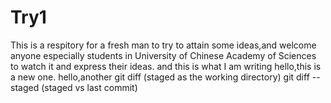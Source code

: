 # Try1
This is a respitory for a fresh man to try to attain some ideas,and welcome anyone especially students in University of Chinese Academy of Sciences to watch it and express their ideas.
and this is what I am writing
hello,this is a new one.
hello,another
git diff (staged as the working directory)
git diff --staged (staged vs last commit)
